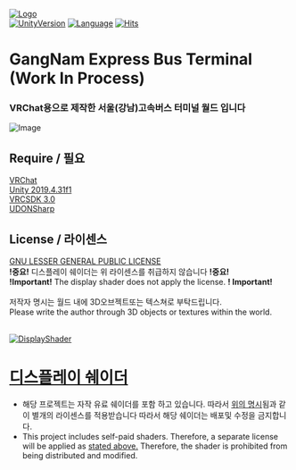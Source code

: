 [![Logo](https://i.ibb.co/FW3Pnm6/1.png)](https://github.com/kibalab/GangNamExpressBusTerminal)<br>
[![UnityVersion](https://img.shields.io/badge/Unity-2018.4.20f1-blue?style=flat-square&logo=unity)](https://unity3d.com/kr/unity/whats-new/2019.4.31f1)
[![Language](https://img.shields.io/badge/Language-U%23-orange?style=flat-square&logo=sharp)](https://github.com/MerlinVR/UdonSharp)
[![Hits](https://hits.seeyoufarm.com/api/count/incr/badge.svg?url=https://github.com/kibalab/GangNamExpressBusTerminal&count_bg=%2379C83D&title_bg=%23555555&icon=&icon_color=%23E7E7E7&title=View&edge_flat=true)](https://hits.seeyoufarm.com)

# GangNam Express Bus Terminal (Work In Process)
### **VRChat용으로 제작한 서울(강남)고속버스 터미널 월드 입니다**

![Image](https://i.ibb.co/F5tdzhL/7.png)
<br>

## Require / 필요
[VRChat](https://store.steampowered.com/app/438100/VRChat/)<br>
[Unity 2019.4.31f1](https://unity3d.com/kr/unity/whats-new/2019.4.31)<br>
[VRCSDK 3.0](https://vrchat.com/home/download)<br>
[UDONSharp](https://github.com/MerlinVR/UdonSharp)<br>

## License / 라이센스
[GNU LESSER GENERAL PUBLIC LICENSE](https://github.com/kibalab/GangNamExpressBusTerminal/blob/master/LICENSE) <br>
**!중요!** 디스플레이 쉐이더는 위 라이센스를 취급하지 않습니다 **!중요!** <br>
**!Important!** The display shader does not apply the license. **! Important!** <br><br>
저작자 명시는 월드 내에 3D오브젝트또는 텍스쳐로 부탁드립니다.<br>
Please write the author through 3D objects or textures within the world.<br>
<br>

[![DisplayShader](https://i.ibb.co/fChD31Z/3.png)](https://k13b.booth.pm/items/3231388)
# [디스플레이 쉐이더](https://k13b.booth.pm/items/3231388)
* 해당 프로젝트는 자작 유료 쉐이더를 포함 하고 있습니다. 따라서 [위의 명시](https://github.com/kibalab/GangNamExpressBusTerminal/new/master?readme=1#license--%EB%9D%BC%EC%9D%B4%EC%84%BC%EC%8A%A4)됨과 같이 별개의 라이센스를 적용받습니다
따라서 해당 쉐이더는 배포및 수정을 금지합니다.<br>
* This project includes self-paid shaders. Therefore, a separate license will be applied as [stated above.](https://github.com/kibalab/GangNamExpressBusTerminal/new/master?readme=1#license--%EB%9D%BC%EC%9D%B4%EC%84%BC%EC%8A%A4)
Therefore, the shader is prohibited from being distributed and modified.<br>
